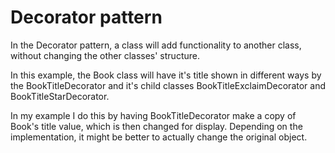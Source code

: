 Decorator pattern
====================

In the Decorator pattern, a class will add functionality to another class, without changing the other classes' structure. 

In this example, the Book class will have it's title shown in different ways by the BookTitleDecorator and it's child classes BookTitleExclaimDecorator and BookTitleStarDecorator. 

In my example I do this by having BookTitleDecorator make a copy of Book's title value, which is then changed for display. Depending on the implementation, it might be better to actually change the original object.